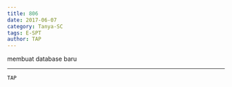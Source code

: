 ```yaml
---
title: 806
date: 2017-06-07
category: Tanya-SC
tags: E-SPT
author: TAP
---
```


membuat database baru

---



`TAP`

